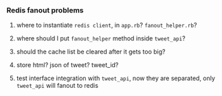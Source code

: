 ### Redis fanout problems

1. where to instantiate `redis client`, 
	in `app.rb`? `fanout_helper.rb`?

2. where should I put `fanout_helper` method inside `tweet_api`?
	
3. should the cache list be cleared after it gets too big?

4. store html? json of tweet? tweet_id?

5. test interface integration with `tweet_api`, now they are separated, only `tweet_api` will fanout to redis

